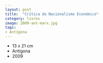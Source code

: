 ```yaml
---
layout: post
title:  "Crítica do Nacionalismo Económico"
category: livros
image: 2009-ant-marx.jpg
tags:
- Antígona
---
```


- 13 x 21 cm
- Antígona
- 2009

